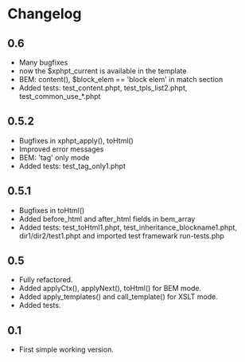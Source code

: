 # Changelog

## 0.6
- Many bugfixes
- now the $xphpt_current is available in the template
- BEM: content(), $block_elem == 'block elem' in match section
- Added tests: test_content.phpt, test_tpls_list2.phpt, test_common_use_*.phpt

## 0.5.2
- Bugfixes in xphpt_apply(), toHtml()
- Improved error messages
- BEM: 'tag' only mode
- Added tests: test_tag_only1.phpt

## 0.5.1
- Bugfixes in toHtml()
- Added before_html and after_html fields in bem_array
- Added tests: test_toHtml1.phpt, test_inheritance_blockname1.phpt, dir1/dir2/test1.phpt and imported test framewark run-tests.php

## 0.5
- Fully refactored.
- Added applyCtx(), applyNext(), toHtml() for BEM mode.
- Added apply_templates() and call_template() for XSLT mode.
- Added tests.

## 0.1
- First simple working version.